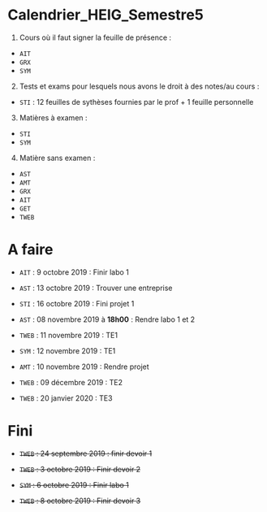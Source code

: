 # Calendrier_HEIG_Semestre5

1. Cours où il faut signer la feuille de présence :  

- `AIT`
- `GRX`
- `SYM`

2. Tests et exams pour lesquels nous avons le droit à des notes/au cours :  

- `STI` : 12 feuilles de sythèses fournies par le prof + 1 feuille personnelle

3. Matières à examen :

- `STI`
- `SYM`

4. Matière sans examen :

- `AST`
- `AMT`
- `GRX`
- `AIT`
- `GET`
-  `TWEB`

# A faire 

- `AIT` : 9 octobre 2019 : Finir labo 1

- `AST` : 13 octobre 2019 : Trouver une entreprise

- `STI` : 16 octobre 2019 : Fini projet 1

- `AST` : 08 novembre 2019 à **18h00** : Rendre labo 1 et 2

- `TWEB` : 11 novembre 2019 : TE1

- `SYM` : 12 novembre 2019 : TE1

- `AMT` : 10 novembre 2019 : Rendre projet 

- `TWEB` : 09 décembre 2019 : TE2

- `TWEB` : 20 janvier 2020 : TE3

# Fini

- ~~`TWEB` : 24 septembre 2019 : finir devoir 1~~

- ~~`TWEB` : 3 octobre 2019 : Finir devoir 2~~

- ~~`SYM` : 6 octobre 2019 : Finir labo 1~~

- ~~`TWEB` : 8 octobre 2019 : Finir devoir 3~~





